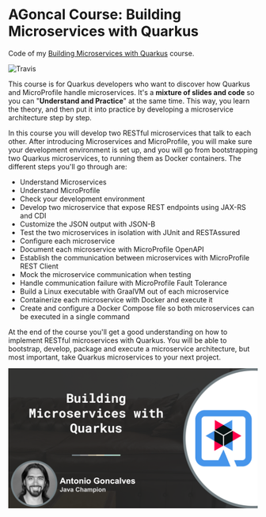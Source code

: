 # AGoncal Course: Building Microservices with Quarkus

Code of my [Building Microservices with Quarkus](https://agoncal.teachable.com/p/course-building-microservices-with-quarkus) course.

![Travis](https://travis-ci.org/agoncal/agoncal-course-quarkus-microservices.svg?branch=master)

This course is for Quarkus developers who want to discover how Quarkus and MicroProfile handle microservices.
It's a **mixture of slides and code** so you can "**Understand and Practice**" at the same time.
This way, you learn the theory, and then put it into practice by developing a microservice architecture step by step.

In this course you will develop two RESTful microservices that talk to each other.
After introducing Microservices and MicroProfile, you will make sure your development environment is set up, and you will go from bootstrapping two Quarkus microservices, to running them as Docker containers.
The different steps you'll go through are:

* Understand Microservices
* Understand MicroProfile
* Check your development environment
* Develop two microservice that expose REST endpoints using JAX-RS and CDI
* Customize the JSON output with JSON-B
* Test the two microservices in isolation with JUnit and RESTAssured
* Configure each microservice
* Document each microservice with MicroProfile OpenAPI
* Establish the communication between microservices with MicroProfile REST Client
* Mock the microservice communication when testing
* Handle communication failure with MicroProfile Fault Tolerance
* Build a Linux executable with GraalVM out of each microservice
* Containerize each microservice with Docker and execute it
* Create and configure a Docker Compose file so both microservices can be executed in a single command

At the end of the course you'll get a good understanding on how to implement RESTful microservices with Quarkus.
You will be able to bootstrap, develop, package and execute a microservice architecture, but most important, take Quarkus microservices to your next project.

[![Building Microservices with Quarkus](https://raw.githubusercontent.com/agoncal/agoncal-course-quarkus-microservices/master/cover.png)](https://agoncal.teachable.com/p/course-building-microservices-with-quarkus)
